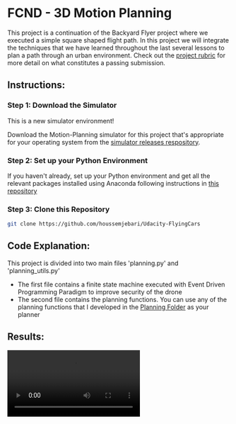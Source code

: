 # FCND - 3D Motion Planning

This project is a continuation of the Backyard Flyer project where we executed a simple square shaped flight path. In this project we will integrate the techniques that we have learned throughout the last several lessons to plan a path through an urban environment. Check out the [project rubric](https://review.udacity.com/#!/rubrics/1534/view) for more detail on what constitutes a passing submission.



## Instructions:
### Step 1: Download the Simulator
This is a new simulator environment!  

Download the Motion-Planning simulator for this project that's appropriate for your operating system from the [simulator releases respository](https://github.com/udacity/FCND-Simulator-Releases/releases).

### Step 2: Set up your Python Environment
If you haven't already, set up your Python environment and get all the relevant packages installed using Anaconda following instructions in [this repository](https://github.com/udacity/FCND-Term1-Starter-Kit)

### Step 3: Clone this Repository
```sh
git clone https://github.com/houssemjebari/Udacity-FlyingCars
```

## Code Explanation:
This project is divided into two main files 'planning.py' and 'planning_utils.py'
* The first file contains a finite state machine executed with Event Driven Programming Paradigm to improve security of the drone
* The second file contains the planning functions. You can use any of the planning functions that I developed in the [Planning Folder](./Term2-Planning/) as your planner 

## Results:
 ![Planning Project](./doc/Planning.mp4)
